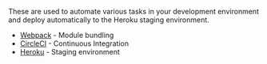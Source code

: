 These are used to automate various tasks in your development environment and deploy automatically to the Heroku staging environment.

- [Webpack](http://webpack.github.io/) - Module bundling
- [CircleCI](https://circleci.com/docs/1.0/) - Continuous Integration
- [Heroku](https://www.heroku.com/) - Staging environment
